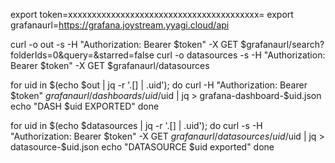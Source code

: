 export token=xxxxxxxxxxxxxxxxxxxxxxxxxxxxxxxxxxxxxxxx=
export grafanaurl=https://grafana.joystream.yyagi.cloud/api


curl -o out  -s -H "Authorization: Bearer $token" -X GET $grafanaurl/search?folderIds=0&query=&starred=false
curl -o datasources -s -H "Authorization: Bearer $token" -X GET $grafanaurl/datasources


for uid in $(echo $out | jq -r '.[] | .uid'); do
  curl -H "Authorization: Bearer $token" $grafanaurl/dashboards/uid/$uid | jq > grafana-dashboard-$uid.json
  echo "DASH $uid EXPORTED"
done


for uid in $(echo $datasources | jq -r '.[] | .uid'); do
  curl -s -H "Authorization: Bearer $token" -X GET $grafanaurl/datasources/uid/$uid | jq > datasource-$uid.json
  echo "DATASOURCE $uid exported"
done
